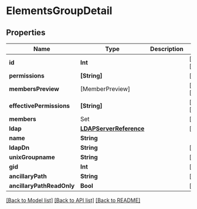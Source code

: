# ElementsGroupDetail

## Properties

Name | Type | Description | Notes
------------ | ------------- | ------------- | -------------
**id** | **Int** |  | [optional] [readonly] 
**permissions** | **[String]** |  | [optional] 
**membersPreview** | [MemberPreview] |  | [optional] [readonly] 
**effectivePermissions** | **[String]** |  | [optional] [readonly] 
**members** | Set<ElementsUserReference> |  | [optional] 
**ldap** | [**LDAPServerReference**](LDAPServerReference.md) |  | [optional] 
**name** | **String** |  | 
**ldapDn** | **String** |  | [optional] 
**unixGroupname** | **String** |  | [optional] 
**gid** | **Int** |  | [optional] 
**ancillaryPath** | **String** |  | [optional] 
**ancillaryPathReadOnly** | **Bool** |  | [optional] 

[[Back to Model list]](../#documentation-for-models) [[Back to API list]](../#documentation-for-api-endpoints) [[Back to README]](../)


